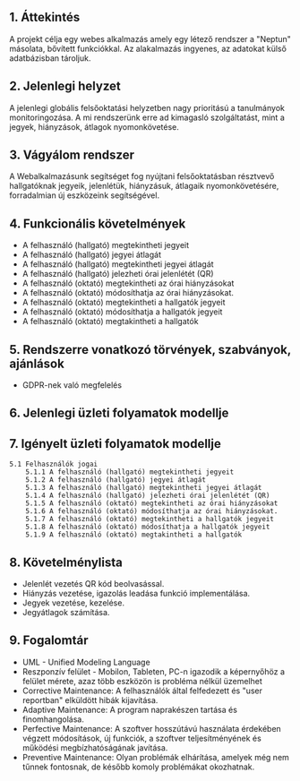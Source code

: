 ## 1. Áttekintés
A projekt célja egy webes alkalmazás amely egy létező rendszer a "Neptun" másolata, bővített funkciókkal. Az alakalmazás ingyenes, az adatokat külső adatbázisban tároljuk.

## 2. Jelenlegi helyzet
A jelenlegi globális felsőoktatási helyzetben nagy prioritású a tanulmányok  monitoringozása. A mi rendszerünk erre ad kimagasló szolgáltatást, mint a jegyek, hiányzások, átlagok nyomonkövetése.

## 3. Vágyálom rendszer 
A Webalkalmazásunk segítséget fog nyújtani felsőoktatásban résztvevő hallgatóknak jegyeik, jelenlétük, hiányzásuk, átlagaik nyomonkövetésére, forradalmian új eszközeink segítségével.
## 4. Funkcionális követelmények

* A felhasználó (hallgató) megtekintheti jegyeit
* A felhasználó (hallgató) jegyei átlagát
* A felhasználó (hallgató) megtekintheti jegyei átlagát
* A felhasználó (hallgató) jelezheti órai jelenlétét (QR)
* A felhasználó (oktató) megtekintheti az órai hiányzásokat
* A felhasználó (oktató) módosíthatja az órai hiányzásokat.
* A felhasználó (oktató) megtekintheti a hallgatók jegyeit
* A felhasználó (oktató) módosíthatja a hallgatók jegyeit
* A felhasználó (oktató) megtakintheti a hallgatók 

## 5. Rendszerre vonatkozó törvények, szabványok, ajánlások

* GDPR-nek való megfelelés


## 6. Jelenlegi üzleti folyamatok modellje



## 7. Igényelt üzleti folyamatok modellje
    5.1 Felhasználók jogai
        5.1.1 A felhasználó (hallgató) megtekintheti jegyeit
        5.1.2 A felhasználó (hallgató) jegyei átlagát
        5.1.3 A felhasználó (hallgató) megtekintheti jegyei átlagát
        5.1.4 A felhasználó (hallgató) jelezheti órai jelenlétét (QR)
        5.1.5 A felhasználó (oktató) megtekintheti az órai hiányzásokat
        5.1.6 A felhasználó (oktató) módosíthatja az órai hiányzásokat.
        5.1.7 A felhasználó (oktató) megtekintheti a hallgatók jegyeit
        5.1.8 A felhasználó (oktató) módosíthatja a hallgatók jegyeit
        5.1.9 A felhasználó (oktató) megtakintheti a hallgatók 


## 8. Követelménylista

* Jelenlét vezetés QR kód beolvasással.
* Hiányzás vezetése, igazolás leadása funkció implementálása.
* Jegyek vezetése, kezelése.
* Jegyátlagok számítása.


## 9. Fogalomtár

* UML - Unified Modeling Language
* Reszponzív felület - Mobilon, Tableten, PC-n igazodik a képernyőhöz a felület mérete, azaz több eszközön is probléma nélkül üzemelhet
* Corrective Maintenance: A felhasználók által felfedezett és "user reportban" elküldött hibák kijavítása.
* Adaptive Maintenance: A program naprakészen tartása és finomhangolása.
* Perfective Maintenance: A szoftver hosszútávú használata érdekében végzett módosítások, új funkciók, a szoftver teljesítményének és   működési megbízhatóságának javítása.
* Preventive Maintenance: Olyan problémák elhárítása, amelyek még nem tűnnek fontosnak, de később komoly problémákat okozhatnak.


